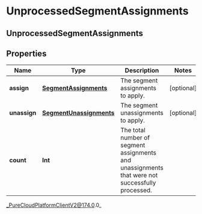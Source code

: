 # UnprocessedSegmentAssignments

## UnprocessedSegmentAssignments

## Properties

|Name | Type | Description | Notes|
|------------ | ------------- | ------------- | -------------|
| **assign** | [**SegmentAssignments**](SegmentAssignments) | The segment assignments to apply. | [optional] |
| **unassign** | [**SegmentUnassignments**](SegmentUnassignments) | The segment unassignments to apply. | [optional] |
| **count** | **Int** | The total number of segment assignments and unassignments that were not successfully processed. | |



_PureCloudPlatformClientV2@174.0.0_

